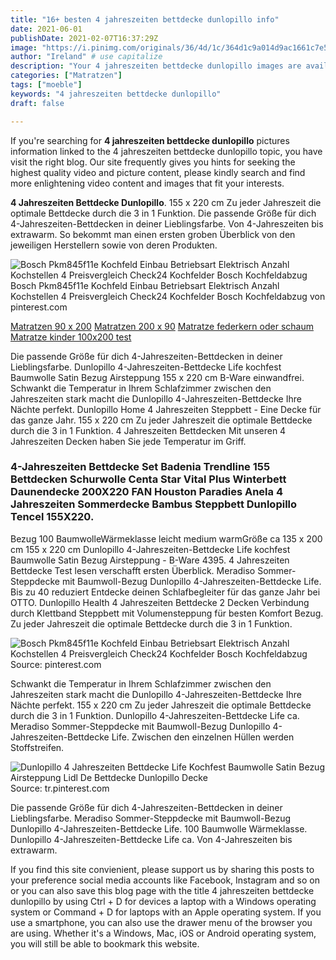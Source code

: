 ```yaml
---
title: "16+ besten 4 jahreszeiten bettdecke dunlopillo info"
date: 2021-06-01
publishDate: 2021-02-07T16:37:29Z
image: "https://i.pinimg.com/originals/36/4d/1c/364d1c9a014d9ac1661c7e5f3df0da23.jpg"
author: "Ireland" # use capitalize
description: "Your 4 jahreszeiten bettdecke dunlopillo images are available. 4 jahreszeiten bettdecke dunlopillo are a topic that is being searched for and liked by netizens today. You can Download the 4 jahreszeiten bettdecke dunlopillo files here. Get all free images."
categories: ["Matratzen"]
tags: ["moeble"]
keywords: "4 jahreszeiten bettdecke dunlopillo"
draft: false

---
```


If you're searching for **4 jahreszeiten bettdecke dunlopillo** pictures information linked to the 4 jahreszeiten bettdecke dunlopillo topic, you have visit the right  blog. Our site frequently  gives you  hints  for seeking  the highest  quality video and picture  content, please kindly search and find more enlightening video content and images that fit your interests.

**4 Jahreszeiten Bettdecke Dunlopillo**. 155 x 220 cm Zu jeder Jahreszeit die optimale Bettdecke durch die 3 in 1 Funktion. Die passende Größe für dich 4-Jahreszeiten-Bettdecken in deiner Lieblingsfarbe. Von 4-Jahreszeiten bis extrawarm. So bekommt man einen ersten groben Überblick von den jeweiligen Herstellern sowie von deren Produkten.

![Bosch Pkm845f11e Kochfeld Einbau Betriebsart Elektrisch Anzahl Kochstellen 4 Preisvergleich Check24 Kochfelder Bosch Kochfeldabzug](https://i.pinimg.com/736x/57/d9/fb/57d9fb276ffe663ceba33cdc67f35147.jpg "Bosch Pkm845f11e Kochfeld Einbau Betriebsart Elektrisch Anzahl Kochstellen 4 Preisvergleich Check24 Kochfelder Bosch Kochfeldabzug")
Bosch Pkm845f11e Kochfeld Einbau Betriebsart Elektrisch Anzahl Kochstellen 4 Preisvergleich Check24 Kochfelder Bosch Kochfeldabzug von pinterest.com

[Matratzen 90 x 200](/matratzen-90-x-200/)
[Matratzen 200 x 90](/matratzen-200-x-90/)
[Matratze federkern oder schaum](/matratze-federkern-oder-schaum/)
[Matratze kinder 100x200 test](/matratze-kinder-100x200-test/)

Die passende Größe für dich 4-Jahreszeiten-Bettdecken in deiner Lieblingsfarbe. Dunlopillo 4-Jahreszeiten-Bettdecke Life kochfest Baumwolle Satin Bezug Airsteppung 155 x 220 cm B-Ware einwandfrei. Schwankt die Temperatur in Ihrem Schlafzimmer zwischen den Jahreszeiten stark macht die Dunlopillo 4-Jahreszeiten-Bettdecke Ihre Nächte perfekt. Dunlopillo Home 4 Jahreszeiten Steppbett - Eine Decke für das ganze Jahr. 155 x 220 cm Zu jeder Jahreszeit die optimale Bettdecke durch die 3 in 1 Funktion. 4 Jahreszeiten Bettdecken Mit unseren 4 Jahreszeiten Decken haben Sie jede Temperatur im Griff.

### 4-Jahreszeiten Bettdecke Set Badenia Trendline 155 Bettdecken Schurwolle Centa Star Vital Plus Winterbett Daunendecke 200X220 FAN Houston Paradies Anela 4 Jahreszeiten Sommerdecke Bambus Steppbett Dunlopillo Tencel 155X220.

Bezug 100 BaumwolleWärmeklasse leicht medium warmGröße ca 135 x 200 cm 155 x 220 cm Dunlopillo 4-Jahreszeiten-Bettdecke Life kochfest Baumwolle Satin Bezug Airsteppung - B-Ware 4395. 4 Jahreszeiten Bettdecke Test lesen verschafft ersten Überblick. Meradiso Sommer-Steppdecke mit Baumwoll-Bezug Dunlopillo 4-Jahreszeiten-Bettdecke Life. Bis zu 40 reduziert Entdecke deinen Schlafbegleiter für das ganze Jahr bei OTTO. Dunlopillo Health 4 Jahreszeiten Bettdecke 2 Decken Verbindung durch Klettband Steppbett mit Volumensteppung für besten Komfort Bezug. Zu jeder Jahreszeit die optimale Bettdecke durch die 3 in 1 Funktion.


![Bosch Pkm845f11e Kochfeld Einbau Betriebsart Elektrisch Anzahl Kochstellen 4 Preisvergleich Check24 Kochfelder Bosch Kochfeldabzug](https://i.pinimg.com/736x/57/d9/fb/57d9fb276ffe663ceba33cdc67f35147.jpg "Bosch Pkm845f11e Kochfeld Einbau Betriebsart Elektrisch Anzahl Kochstellen 4 Preisvergleich Check24 Kochfelder Bosch Kochfeldabzug")
Source: pinterest.com

Schwankt die Temperatur in Ihrem Schlafzimmer zwischen den Jahreszeiten stark macht die Dunlopillo 4-Jahreszeiten-Bettdecke Ihre Nächte perfekt. 155 x 220 cm Zu jeder Jahreszeit die optimale Bettdecke durch die 3 in 1 Funktion. Dunlopillo 4-Jahreszeiten-Bettdecke Life ca. Meradiso Sommer-Steppdecke mit Baumwoll-Bezug Dunlopillo 4-Jahreszeiten-Bettdecke Life. Zwischen den einzelnen Hüllen werden Stoffstreifen.

![Dunlopillo 4 Jahreszeiten Bettdecke Life Kochfest Baumwolle Satin Bezug Airsteppung Lidl De Bettdecke Dunlopillo Decke](https://i.pinimg.com/originals/36/4d/1c/364d1c9a014d9ac1661c7e5f3df0da23.jpg "Dunlopillo 4 Jahreszeiten Bettdecke Life Kochfest Baumwolle Satin Bezug Airsteppung Lidl De Bettdecke Dunlopillo Decke")
Source: tr.pinterest.com

Die passende Größe für dich 4-Jahreszeiten-Bettdecken in deiner Lieblingsfarbe. Meradiso Sommer-Steppdecke mit Baumwoll-Bezug Dunlopillo 4-Jahreszeiten-Bettdecke Life. 100 Baumwolle Wärmeklasse. Dunlopillo 4-Jahreszeiten-Bettdecke Life ca. Von 4-Jahreszeiten bis extrawarm.

If you find this site convienient, please support us by sharing this posts to your preference social media accounts like Facebook, Instagram and so on or you can also save this blog page with the title 4 jahreszeiten bettdecke dunlopillo by using Ctrl + D for devices a laptop with a Windows operating system or Command + D for laptops with an Apple operating system. If you use a smartphone, you can also use the drawer menu of the browser you are using. Whether it's a Windows, Mac, iOS or Android operating system, you will still be able to bookmark this website.
